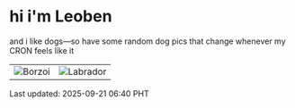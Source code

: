 # hi i'm Leoben

and i like dogs—so have some random dog pics that change whenever my CRON feels like it

|  |  |
|--------|----------|
| ![Borzoi](https://random-dog-vercel.vercel.app/api/random-borzoi?v=1758408053) | ![Labrador](https://random-dog-vercel.vercel.app/api/random-labrador?v=1758408053) |

Last updated: 2025-09-21 06:40 PHT
